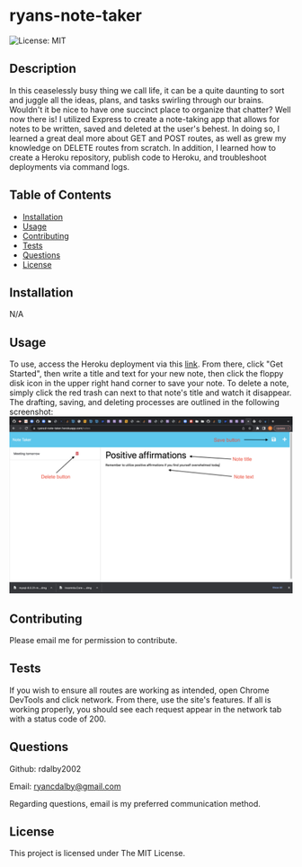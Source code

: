 # ryans-note-taker

![License: MIT](https://img.shields.io/badge/License-MIT-yellow.svg)

## Description

In this ceaselessly busy thing we call life, it can be a quite daunting to sort and juggle all the ideas, plans, and tasks swirling through our brains. Wouldn't it be nice to have one succinct place to organize that chatter? Well now there is! I utilized Express to create a note-taking app that allows for notes to be written, saved and deleted at the user's behest. In doing so, I learned a great deal more about GET and POST routes, as well as grew my knowledge on DELETE routes from scratch. In addition, I learned how to create a Heroku repository, publish code to Heroku, and troubleshoot deployments via command logs.

## Table of Contents

- [Installation](#installation)
- [Usage](#usage)
- [Contributing](#contributing)
- [Tests](#tests)
- [Questions](#questions)
- [License](#license)

## Installation

N/A

## Usage

To use, access the Heroku deployment via this [link](https://ryancd-note-taker.herokuapp.com/). From there, click "Get Started", then write a title and text for your new note, then click the floppy disk icon in the upper right hand corner to save your note. To delete a note, simply click the red trash can next to that note's title and watch it disappear. The drafting, saving, and deleting processes are outlined in the following screenshot: 
![Usage Screenshot](./public/assets/images/Screenshot%202023-01-05%20at%2010.11.30%20PM.png)

## Contributing

Please email me for permission to contribute.

## Tests

If you wish to ensure all routes are working as intended, open Chrome DevTools and click network. From there, use the site's features. If all is working properly, you should see each request appear in the network tab with a status code of 200.

## Questions

Github: rdalby2002

Email: ryancdalby@gmail.com

Regarding questions, email is my preferred communication method.
  
## License

This project is licensed under The MIT License.
  